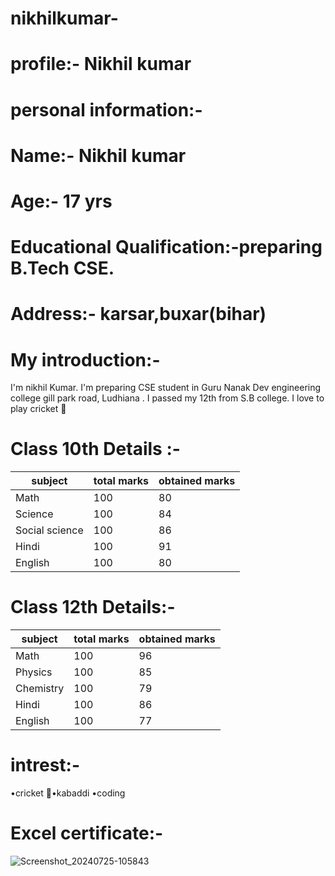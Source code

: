 # nikhilkumar-
# profile:- Nikhil kumar
# personal information:-
# Name:- Nikhil kumar
# Age:- 17 yrs
# Educational Qualification:-preparing B.Tech CSE.
# Address:- karsar,buxar(bihar)
# My introduction:- 
I'm nikhil Kumar. I'm preparing CSE student in Guru Nanak Dev engineering college gill park road, Ludhiana . I passed my 12th from S.B college. I love to play cricket 🏏 
# Class 10th Details :-
| subject | total marks | obtained marks |
| --- | --- | --- |
| Math | 100 | 80 |
| Science |100 | 84 |
| Social science | 100 | 86 |
| Hindi | 100 | 91 |
| English | 100 | 80 |
# Class 12th Details:-
| subject | total marks | obtained marks |
| --- | --- | --- |
| Math | 100 | 96 |
| Physics | 100 | 85 |
| Chemistry |100 | 79 |
| Hindi | 100 | 86 |
| English | 100 | 77 |
# intrest:-
•cricket 🏏•kabaddi •coding 
# Excel certificate:-

![Screenshot_20240725-105843](https://github.com/user-attachments/assets/2a654df0-a5c9-4c72-8ca1-fc88386dbbd3)


